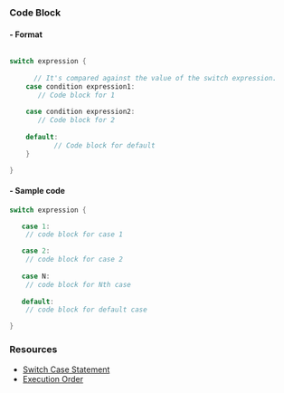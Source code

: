 ### __Code Block__

#### - Format
```go

switch expression {
	    
      // It's compared against the value of the switch expression.
	case condition expression1:
	   // Code block for 1
		
	case condition expression2:
	   // Code block for 2
		
	default:
           // Code block for default
	}

}
```

#### - Sample code
```go
switch expression {

   case 1:
	// code block for case 1

   case 2:
	// code block for case 2
		
   case N:
	// code block for Nth case
		
   default:
	// code block for default case

}
```

### Resources

- [Switch Case Statement](https://www.dotnetperls.com/switch-go)
- [Execution Order](https://yourbasic.org/golang/switch-statement/)

